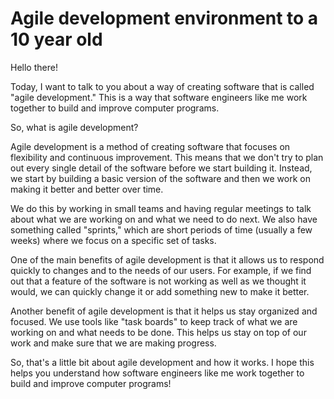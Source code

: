 # Agile development environment to a 10 year old

Hello there!

Today, I want to talk to you about a way of creating software that is called "agile development." This is a way that software engineers like me work together to build and improve computer programs.

So, what is agile development?

Agile development is a method of creating software that focuses on flexibility and continuous improvement. This means that we don't try to plan out every single detail of the software before we start building it. Instead, we start by building a basic version of the software and then we work on making it better and better over time.

We do this by working in small teams and having regular meetings to talk about what we are working on and what we need to do next. We also have something called "sprints," which are short periods of time (usually a few weeks) where we focus on a specific set of tasks.

One of the main benefits of agile development is that it allows us to respond quickly to changes and to the needs of our users. For example, if we find out that a feature of the software is not working as well as we thought it would, we can quickly change it or add something new to make it better.

Another benefit of agile development is that it helps us stay organized and focused. We use tools like "task boards" to keep track of what we are working on and what needs to be done. This helps us stay on top of our work and make sure that we are making progress.

So, that's a little bit about agile development and how it works. I hope this helps you understand how software engineers like me work together to build and improve computer programs!